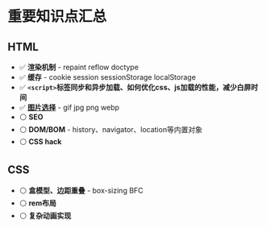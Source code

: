 # 重要知识点汇总

## HTML
- ✅ **渲染机制** - repaint reflow doctype
- ✅ **缓存** - cookie session sessionStorage localStorage
- ✅ **`<script>`标签同步和异步加载、如何优化css、js加载的性能，减少白屏时间**
- ✅ **[图片选择](https://blog.csdn.net/weixin_34234823/article/details/88904218)** - gif jpg png webp
- ⚪️ **SEO**
- ⚪️ **DOM/BOM** - history、navigator、location等内置对象
- ⚪️ **CSS hack**

## CSS
- ⚪️ **盒模型、边距重叠** - box-sizing BFC
- ⚪️ **rem布局**
- ⚪️ **复杂动画实现**
